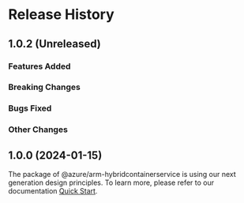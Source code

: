 # Release History

## 1.0.2 (Unreleased)

### Features Added

### Breaking Changes

### Bugs Fixed

### Other Changes

## 1.0.0 (2024-01-15)

The package of @azure/arm-hybridcontainerservice is using our next generation design principles. To learn more, please refer to our documentation [Quick Start](https://aka.ms/azsdk/js/mgmt/quickstart ).
